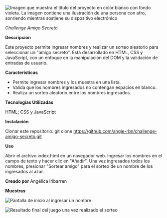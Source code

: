 ![Imagen que muestra el título del proyecto en color blanco con fondo violeta. La imagen contiene una ilustración de una persona con afro, sonriendo mientras sostiene su dispositivo electrónico](https://github.com/user-attachments/assets/04dfe951-c7f6-4d09-9d6b-fe329572b3ec)

<em> Challenge Amigo Secreto </em>

**Descripción**

Este proyecto permite ingresar nombres y realizar un sorteo aleatorio para seleccionar un "amigo secreto". Está desarrollado en HTML, CSS y JavaScript, con un enfoque en la manipulación del DOM y la validación de entradas de usuario.

**Características**

* Permite ingresar nombres y los muestra en una lista.
* Valida que los nombres ingresados no contengan espacios en blanco.
* Realiza un sorteo aleatorio entre los nombres ingresados.

**Tecnologías Utilizadas**

HTML; CSS y JavaScript

**Instalación**

Clonar este repositorio: git clone https://github.com/angie-rbn/challenge-amigo-secreto.git

**Uso**

Abrir el archivo index.html en un navegador web.
Ingresar los nombres en el campo de texto y hacer clic en "Añadir".
Una vez ingresados todos los nombres, presionar "Sortear amigo" para el sorteo de un nombre de los ingresados al azar.

**Creado por**
Angélica Iribarren

**Muestras**

![Pantalla de inicio al ingresar un nombre](https://github.com/user-attachments/assets/b4cc3344-1a3c-4eaa-a21f-bad1324d7ded)

![Resultado final del juego una vez realizado el sorteo](https://github.com/user-attachments/assets/7d8e9846-bafb-4875-9b21-b197cac9f599)
